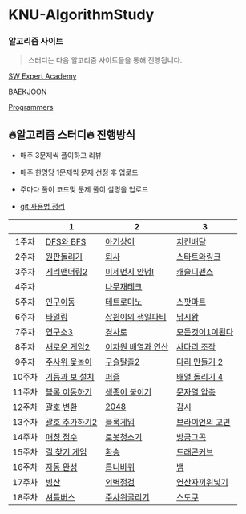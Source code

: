 # KNU-AlgorithmStudy

### 알고리즘 사이트

> 스터디는 다음 알고리즘 사이트들을 통해 진행됩니다.

[SW Expert Academy](https://swexpertacademy.com/main/main.do)

[BAEKJOON](https://www.acmicpc.net/)

[Programmers](https://programmers.co.kr/learn/challenges?tab=all_challenges)



## :fire:알고리즘 스터디:fire: 진행방식

* 매주 3문제씩 풀이하고 리뷰

* 매주 한명당 1문제씩 문제 선정 후 업로드
* 주마다 풀이 코드및 문제 풀이 설명을 업로드

* [git 사용법 정리](https://github.com/Dong-wook94/KNU-AlgorithmStudy/tree/master/Reference/Git%20%EA%B8%B0%EB%B3%B8%20%EC%82%AC%EC%9A%A9%EB%B2%95)

|       | 1          | 2        | 3        |
| :---: | ---------- | -------- | ------- |
| 1주차 | [DFS와 BFS](https://www.acmicpc.net/problem/1260)  | [아기상어](https://www.acmicpc.net/problem/16236) | [치킨배달](https://www.acmicpc.net/problem/15686)|
| 2주차 | [원판돌리기](https://www.acmicpc.net/problem/17822) | [퇴사](https://www.acmicpc.net/problem/14501) |  [스타트와링크](https://www.acmicpc.net/problem/14889) |
| 3주차 | [게리맨더링2](https://www.acmicpc.net/problem/17779) | [미세먼지 안녕!](https://www.acmicpc.net/problem/17144) | [캐슬디펜스](https://www.acmicpc.net/problem/17135) |
| 4주차 |  | [나무재테크](https://www.acmicpc.net/problem/16235) |   |
| 5주차 | [인구이동](https://www.acmicpc.net/problem/16234) | [테트로미노](https://www.acmicpc.net/problem/14500) | [스팟마트](https://swexpertacademy.com/main/code/problem/problemDetail.do?contestProbId=AW5jNL968dwDFATQ&categoryId=AW5jNL968dwDFATQ&categoryType=CODE) |
| 6주차 | [타일링](https://www.acmicpc.net/problem/1793) | [상원이의 생일파티](https://www.swexpertacademy.com/main/code/problem/problemDetail.do?contestProbId=AWWO3kT6F2oDFAV4&categoryId=AWWO3kT6F2oDFAV4&categoryType=CODE) | [낚시왕](https://www.acmicpc.net/problem/17143) |
| 7주차 | [연구소3](https://www.acmicpc.net/problem/17142) | [경사로](https://www.acmicpc.net/problem/14890) | [모든것이1이된다](https://swexpertacademy.com/main/code/problem/problemDetail.do?contestProbId=AWxpXbya0eIDFAWL&categoryId=AWxpXbya0eIDFAWL&categoryType=CODE) |
| 8주차 | [새로운 게임2](https://www.acmicpc.net/problem/17837) | [이차원 배열과 연산](https://www.acmicpc.net/problem/17140) | [사다리 조작](https://www.acmicpc.net/problem/15684) |
| 9주차 | [주사위 윷놀이](https://www.acmicpc.net/problem/17825) | [구슬탈출2](https://www.acmicpc.net/problem/13460) | [다리 만들기 2](https://www.acmicpc.net/problem/17472) |
| 10주차 | [기둥과 보 설치](https://programmers.co.kr/learn/courses/30/lessons/60061) | [퍼즐](https://www.acmicpc.net/problem/1525) | [배열  돌리기 4](https://www.acmicpc.net/problem/17406) |
| 11주차 | [블록 이동하기](https://programmers.co.kr/learn/courses/30/lessons/60063) | [색종이 붙이기](https://www.acmicpc.net/problem/17136) | [문자열 압축](https://programmers.co.kr/learn/courses/30/lessons/60057) |
| 12주차 | [괄호 변환](https://programmers.co.kr/learn/courses/30/lessons/60058) | [2048](https://www.acmicpc.net/problem/12094)  | [감시](https://www.acmicpc.net/problem/15683) |
| 13주차 | [괄호 추가하기2](https://www.acmicpc.net/problem/16638)| [블록게임](https://programmers.co.kr/learn/courses/30/lessons/42894) |[브라이언의 고민](https://programmers.co.kr/learn/courses/30/lessons/1830) |
| 14주차 | [매칭 점수](https://programmers.co.kr/learn/courses/30/lessons/42893) | [로봇청소기](https://www.acmicpc.net/problem/14503) |[방금그곡](https://programmers.co.kr/learn/courses/30/lessons/17683) |
| 15주차 | [길 찾기 게임](https://programmers.co.kr/learn/courses/30/lessons/42892) | [환승](https://www.acmicpc.net/problem/5214) | [드래곤커브](https://www.acmicpc.net/problem/15685) |
| 16주차 | [자동 완성](https://programmers.co.kr/learn/courses/30/lessons/17685) | [톱니바퀴](https://www.acmicpc.net/problem/14891) | [뱀](https://www.acmicpc.net/problem/3190) |
| 17주차 |[빙산](https://www.acmicpc.net/problem/2573)  | [외벽점검](https://programmers.co.kr/learn/courses/30/lessons/60062) | [연산자끼워넣기](https://www.acmicpc.net/problem/14888) |
| 18주차 |[셔틀버스](https://programmers.co.kr/learn/courses/30/lessons/17678) | [주사위굴리기](https://www.acmicpc.net/problem/14499) | [스도쿠](https://www.acmicpc.net/problem/2580) |

